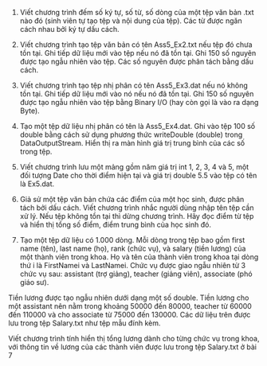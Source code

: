 1. Viết chương trình đếm số ký tự, số từ, số dòng của một tệp văn bản .txt nào đó (sinh viên tự tạo tệp và nội dung của tệp). Các từ được ngăn cách nhau bởi ký tự dấu cách.

2. Viết chương trình tạo tệp văn bản có tên Ass5_Ex2.txt nếu tệp đó chưa tồn tại. Ghi tiếp dữ liệu mới vào tệp nếu nó đã tồn tại. Ghi 150 số nguyên được tạo ngẫu nhiên vào tệp. Các số nguyên được phân tách bằng dấu cách.

3. Viết chương trình tạo tệp nhị phân có tên Ass5_Ex3.dat nếu nó không tồn tại. Ghi tiếp dữ liệu mới vào nó nếu nó đã tồn tại. Ghi 150 số nguyên được tạo ngẫu nhiên vào tệp bằng Binary I/O (hay còn gọi là vào ra dạng Byte).

4. Tạo một tệp dữ liệu nhị phân có tên là Ass5_Ex4.dat. Ghi vào tệp 100 số double bằng cách sử dụng phương thức writeDouble (double) trong DataOutputStream. Hiển thị ra màn hình giá trị trung bình của các số trong tệp.

5. Viết chương trình lưu một mảng gồm năm giá trị int 1, 2, 3, 4 và 5, một đối tượng Date cho thời điểm hiện tại và giá trị double 5.5 vào tệp có tên là Ex5.dat.

6. Giả sử một tệp văn bản chứa các điểm của một học sinh, được phân tách bởi dấu cách. Viết chương trình nhắc người dùng nhập tên tệp cần xử lý. Nếu tệp không tồn tại thì dừng chương trình. Hãy đọc điểm từ tệp và hiển thị tổng số điểm, điểm trung bình của học sinh đó.

7. Tạo một tệp dữ liệu có 1.000 dòng. Mỗi dòng trong tệp bao gồm first name (tên), last name (họ), rank (chức vụ), và salary (tiền lương) của một thành viên trong khoa. Họ và tên của thành viên trong khoa tại dòng thứ i là FirstNamei và LastNamei. Chức vụ được giao ngẫu nhiên từ 3 chức vụ sau: assistant (trợ giảng), teacher (giảng viên), associate (phó giáo sư).

Tiền lương được tạo ngẫu nhiên dưới dạng một số double. Tiền lương cho một assistant nên nằm trong khoảng 50000 đến 80000, teacher từ 60000 đến 110000 và cho associate từ 75000 đến 130000. Các dữ liệu trên được lưu trong tệp Salary.txt như tệp mẫu đính kèm.

Viết chương trình tính hiển thị tổng lương dành cho từng chức vụ trong khoa, với thông tin về lương của các thành viên được lưu trong tệp Salary.txt ở bài 7